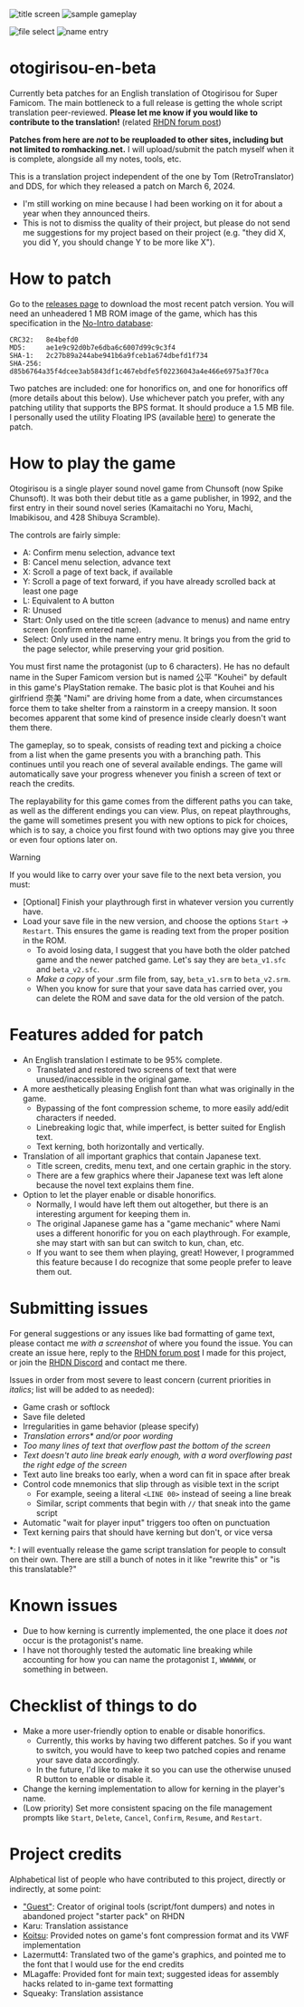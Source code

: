 ![title screen](images/01%20title%20screen.png)   ![sample gameplay](images/04%20normal%20text.png)

![file select](images/02%20file%20select.png)    ![name entry](images/03%20name%20entry.png)

# otogirisou-en-beta
Currently beta patches for an English translation of Otogirisou for Super Famicom. The main bottleneck to a full release is getting the whole script translation peer-reviewed. **Please let me know if you would like to contribute to the translation!** (related [RHDN forum post](https://www.romhacking.net/forum/index.php?topic=38663.0))

**Patches from here are _not_ to be reuploaded to other sites, including but not limited to romhacking.net.** I will upload/submit the patch myself when it is complete, alongside all my notes, tools, etc.

This is a translation project independent of the one by Tom (RetroTranslator) and DDS, for which they released a patch on March 6, 2024.
- I'm still working on mine because I had been working on it for about a year when they announced theirs.
- This is not to dismiss the quality of their project, but please do not send me suggestions for my project based on their project (e.g. "they did X, you did Y, you should change Y to be more like X").

# How to patch

Go to the [releases page](https://github.com/ButThouMust/otogirisou-en-beta/releases) to download the most recent patch version. You will need an unheadered 1 MB ROM image of the game, which has this specification in the [No-Intro database](https://datomatic.no-intro.org/index.php?page=show_record&s=49&n=1880):
```
CRC32:   8e4befd0
MD5:     ae1e9c92d0b7e6dba6c6007d99c9c3f4
SHA-1:   2c27b89a244abe941b6a9fceb1a674dbefd1f734
SHA-256: d85b6764a35f4dcee3ab5843df1c467ebdfe5f02236043a4e466e6975a3f70ca
```

Two patches are included: one for honorifics on, and one for honorifics off (more details about this below). Use whichever patch you prefer, with any patching utility that supports the BPS format. It should produce a 1.5 MB file. I personally used the utility Floating IPS (available [here](https://www.romhacking.net/utilities/1040/)) to generate the patch.

# How to play the game

Otogirisou is a single player sound novel game from Chunsoft (now Spike Chunsoft). It was both their debut title as a game publisher, in 1992, and the first entry in their sound novel series (Kamaitachi no Yoru, Machi, Imabikisou, and 428 Shibuya Scramble).

The controls are fairly simple:
- A: Confirm menu selection, advance text
- B: Cancel menu selection, advance text
- X: Scroll a page of text back, if available
- Y: Scroll a page of text forward, if you have already scrolled back at least one page
- L: Equivalent to A button
- R: Unused
- Start: Only used on the title screen (advance to menus) and name entry screen (confirm entered name).
- Select: Only used in the name entry menu. It brings you from the grid to the page selector, while preserving your grid position.

You must first name the protagonist (up to 6 characters). He has no default name in the Super Famicom version but is named 公平 "Kouhei" by default in this game's PlayStation remake. The basic plot is that Kouhei and his girlfriend 奈美 "Nami" are driving home from a date, when circumstances force them to take shelter from a rainstorm in a creepy mansion. It soon becomes apparent that some kind of presence inside clearly doesn't want them there.

The gameplay, so to speak, consists of reading text and picking a choice from a list when the game presents you with a branching path. This continues until you reach one of several available endings. The game will automatically save your progress whenever you finish a screen of text or reach the credits.

The replayability for this game comes from the different paths you can take, as well as the different endings you can view. Plus, on repeat playthroughs, the game will sometimes present you with new options to pick for choices, which is to say, a choice you first found with two options may give you three or even four options later on.

> [!WARNING]
> If you would like to carry over your save file to the next beta version, you must:
> - [Optional] Finish your playthrough first in whatever version you currently have.
> - Load your save file in the new version, and choose the options `Start` -> `Restart`. This ensures the game is reading text from the proper position in the ROM.
>   - To avoid losing data, I suggest that you have both the older patched game and the newer patched game. Let's say they are `beta_v1.sfc` and `beta_v2.sfc`.
>   - *Make a copy* of your .srm file from, say, `beta_v1.srm` to `beta_v2.srm`.
>   - When you know for sure that your save data has carried over, you can delete the ROM and save data for the old version of the patch.

# Features added for patch
- An English translation I estimate to be 95% complete.
  - Translated and restored two screens of text that were unused/inaccessible in the original game.
- A more aesthetically pleasing English font than what was originally in the game.
  - Bypassing of the font compression scheme, to more easily add/edit characters if needed.
  - Linebreaking logic that, while imperfect, is better suited for English text.
  - Text kerning, both horizontally and vertically.
- Translation of all important graphics that contain Japanese text.
  - Title screen, credits, menu text, and one certain graphic in the story.
  - There are a few graphics where their Japanese text was left alone because the novel text explains them fine.
- Option to let the player enable or disable honorifics.
  - Normally, I would have left them out altogether, but there is an interesting argument for keeping them in. 
  - The original Japanese game has a "game mechanic" where Nami uses a different honorific for you on each playthrough. For example, she may start with san but can switch to kun, chan, etc.
  - If you want to see them when playing, great! However, I programmed this feature because I do recognize that some people prefer to leave them out.

# Submitting issues

For general suggestions or any issues like bad formatting of game text, please contact me *with a screenshot* of where you found the issue. You can create an issue here, reply to the [RHDN forum post](https://www.romhacking.net/forum/index.php?topic=38663.0) I made for this project, or join the [RHDN Discord](https://discord.gg/uAufcgz) and contact me there.

Issues in order from most severe to least concern (current priorities in *italics*; list will be added to as needed):
- Game crash or softlock
- Save file deleted
- Irregularities in game behavior (please specify)
- *Translation errors\* and/or poor wording*
- *Too many lines of text that overflow past the bottom of the screen*
- *Text doesn't auto line break early enough, with a word overflowing past the right edge of the screen*
- Text auto line breaks too early, when a word can fit in space after break
- Control code mnemonics that slip through as visible text in the script
  - For example, seeing a literal `<LINE 00>` instead of seeing a line break
  - Similar, script comments that begin with `//` that sneak into the game script
- Automatic "wait for player input" triggers too often on punctuation
- Text kerning pairs that should have kerning but don't, or vice versa

\*: I will eventually release the game script translation for people to consult on their own. There are still a bunch of notes in it like "rewrite this" or "is this translatable?"

# Known issues
- Due to how kerning is currently implemented, the one place it does *not* occur is the protagonist's name.
- I have not thoroughly tested the automatic line breaking while accounting for how you can name the protagonist `I`, `WWWWWW`, or something in between.

# Checklist of things to do
- Make a more user-friendly option to enable or disable honorifics.
  - Currently, this works by having two different patches. So if you want to switch, you would have to keep two patched copies and rename your save data accordingly.
  - In the future, I'd like to make it so you can use the otherwise unused R button to enable or disable it.
- Change the kerning implementation to allow for kerning in the player's name.
- (Low priority) Set more consistent spacing on the file management prompts like `Start`, `Delete`, `Cancel`, `Confirm`, `Resume`, and `Restart`.

# Project credits
Alphabetical list of people who have contributed to this project, directly or indirectly, at some point:
- ["Guest"](https://www.romhacking.net/community/695/): Creator of original tools (script/font dumpers) and notes in abandoned project "starter pack" on RHDN
- Karu: Translation assistance
- [Koitsu](https://www.romhacking.net/community/394/): Provided notes on game's font compression format and its VWF implementation
- Lazermutt4: Translated two of the game's graphics, and pointed me to the font that I would use for the end credits
- MLagaffe: Provided font for main text; suggested ideas for assembly hacks related to in-game text formatting
- Squeaky: Translation assistance
